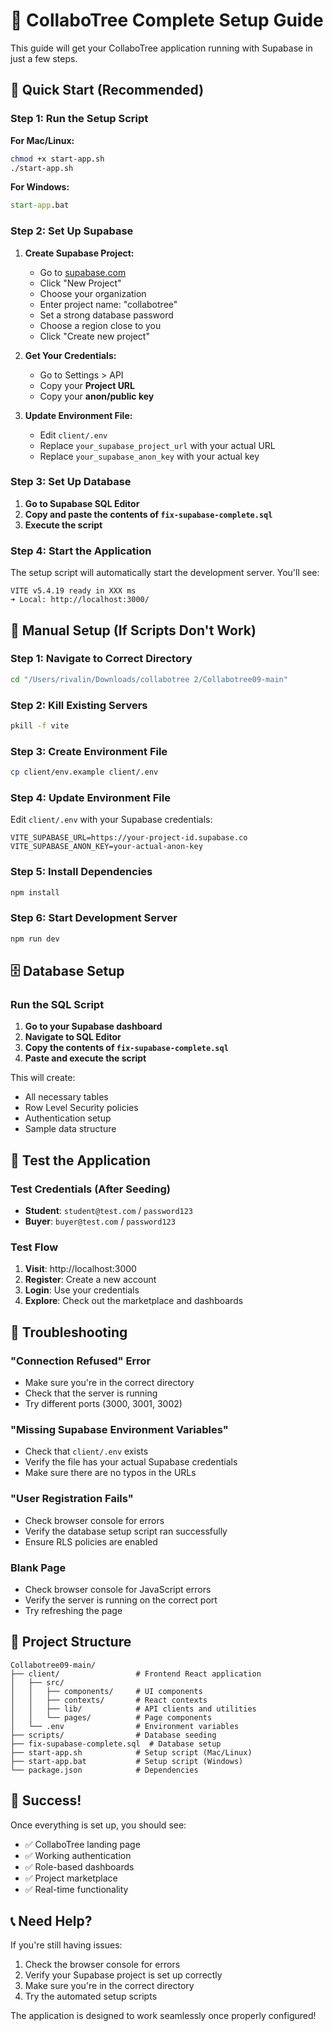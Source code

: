 # 🚀 CollaboTree Complete Setup Guide

This guide will get your CollaboTree application running with Supabase in just a few steps.

## 🎯 **Quick Start (Recommended)**

### **Step 1: Run the Setup Script**

**For Mac/Linux:**
```bash
chmod +x start-app.sh
./start-app.sh
```

**For Windows:**
```cmd
start-app.bat
```

### **Step 2: Set Up Supabase**

1. **Create Supabase Project:**
   - Go to [supabase.com](https://supabase.com)
   - Click "New Project"
   - Choose your organization
   - Enter project name: "collabotree"
   - Set a strong database password
   - Choose a region close to you
   - Click "Create new project"

2. **Get Your Credentials:**
   - Go to Settings > API
   - Copy your **Project URL**
   - Copy your **anon/public key**

3. **Update Environment File:**
   - Edit `client/.env`
   - Replace `your_supabase_project_url` with your actual URL
   - Replace `your_supabase_anon_key` with your actual key

### **Step 3: Set Up Database**

1. **Go to Supabase SQL Editor**
2. **Copy and paste the contents of `fix-supabase-complete.sql`**
3. **Execute the script**

### **Step 4: Start the Application**

The setup script will automatically start the development server. You'll see:
```
VITE v5.4.19 ready in XXX ms
➜ Local: http://localhost:3000/
```

## 🔧 **Manual Setup (If Scripts Don't Work)**

### **Step 1: Navigate to Correct Directory**
```bash
cd "/Users/rivalin/Downloads/collabotree 2/Collabotree09-main"
```

### **Step 2: Kill Existing Servers**
```bash
pkill -f vite
```

### **Step 3: Create Environment File**
```bash
cp client/env.example client/.env
```

### **Step 4: Update Environment File**
Edit `client/.env` with your Supabase credentials:
```env
VITE_SUPABASE_URL=https://your-project-id.supabase.co
VITE_SUPABASE_ANON_KEY=your-actual-anon-key
```

### **Step 5: Install Dependencies**
```bash
npm install
```

### **Step 6: Start Development Server**
```bash
npm run dev
```

## 🗄️ **Database Setup**

### **Run the SQL Script**

1. **Go to your Supabase dashboard**
2. **Navigate to SQL Editor**
3. **Copy the contents of `fix-supabase-complete.sql`**
4. **Paste and execute the script**

This will create:
- All necessary tables
- Row Level Security policies
- Authentication setup
- Sample data structure

## 🧪 **Test the Application**

### **Test Credentials (After Seeding)**
- **Student**: `student@test.com` / `password123`
- **Buyer**: `buyer@test.com` / `password123`

### **Test Flow**
1. **Visit**: http://localhost:3000
2. **Register**: Create a new account
3. **Login**: Use your credentials
4. **Explore**: Check out the marketplace and dashboards

## 🐛 **Troubleshooting**

### **"Connection Refused" Error**
- Make sure you're in the correct directory
- Check that the server is running
- Try different ports (3000, 3001, 3002)

### **"Missing Supabase Environment Variables"**
- Check that `client/.env` exists
- Verify the file has your actual Supabase credentials
- Make sure there are no typos in the URLs

### **"User Registration Fails"**
- Check browser console for errors
- Verify the database setup script ran successfully
- Ensure RLS policies are enabled

### **Blank Page**
- Check browser console for JavaScript errors
- Verify the server is running on the correct port
- Try refreshing the page

## 📁 **Project Structure**

```
Collabotree09-main/
├── client/                 # Frontend React application
│   ├── src/
│   │   ├── components/     # UI components
│   │   ├── contexts/       # React contexts
│   │   ├── lib/            # API clients and utilities
│   │   └── pages/          # Page components
│   └── .env                # Environment variables
├── scripts/                # Database seeding
├── fix-supabase-complete.sql  # Database setup
├── start-app.sh            # Setup script (Mac/Linux)
├── start-app.bat           # Setup script (Windows)
└── package.json            # Dependencies
```

## 🎉 **Success!**

Once everything is set up, you should see:
- ✅ CollaboTree landing page
- ✅ Working authentication
- ✅ Role-based dashboards
- ✅ Project marketplace
- ✅ Real-time functionality

## 📞 **Need Help?**

If you're still having issues:
1. Check the browser console for errors
2. Verify your Supabase project is set up correctly
3. Make sure you're in the correct directory
4. Try the automated setup scripts

The application is designed to work seamlessly once properly configured!
